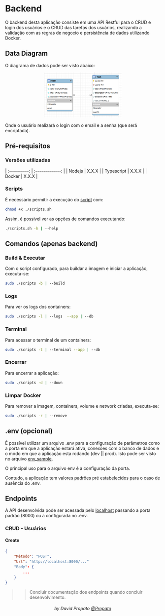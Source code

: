 # Backend

O backend desta aplicação consiste em uma API Restful para o CRUD e login dos usuários e o CRUD das tarefas dos usuários, realizando a validação com as regras de negocio e persistência de dados utilizando Docker.

## Data Diagram

O diagrama de dados pode ser visto abaixo:

<div align="center">
    <img width="50%" src="./db/model/data-diagram.png" alt="Data Diagram">
</div>

Onde o usuário realizará o login com o email e a senha (que será encriptada).

## Pré-requisitos

### Versões utilizadas

| :----------: | :-------------: |
| Nodejs | X.X.X |
| Typescript | X.X.X |
| Docker | X.X.X |

### Scripts

É necessário permitir a execução do <a href="./scripts.sh">script</a> com:
```bash
chmod +x ./scripts.sh
```

Assim, é possível ver as opções de comandos executando:
```bash
./scripts.sh -h | --help
```

## Comandos (apenas backend)

### Build & Executar

Com o script configurado, para buildar a imagem e iniciar a aplicação, executa-se:
```bash
sudo ./scripts -b | --build
```

### Logs

Para ver os logs dos containers:
```bash
sudo ./scripts -l | --logs  --app | --db
```

### Terminal

Para acessar o terminal de um containers:
```bash
sudo ./scripts -t | --terminal --app | --db
```

### Encerrar

Para encerrar a aplicação:
```bash
sudo ./scripts -d | --down
```

### Limpar Docker

Para remover a imagem, containers, volume e network criadas, executa-se:
```bash
sudo ./scripts -r | --remove
```

## .env (opcional)

É possível utilizar um arquivo .env para a configuração de parâmetros como a porta em que a aplicação estará ativa, conexões com o banco de dados e o modo em que a aplicação esta rodando (dev || prod). Isto pode ser visto no arquivo <a href="./.env_sample">env_sample</a>.

O principal uso para o arquivo env é a configuração da porta.

Contudo, a aplicação tem valores padrões pré estabelecidos para o caso de ausência do .env.

## Endpoints

A API desenvolvida pode ser acessada pelo <a href="http://localhost">localhost</a> passando a porta padrão (8000) ou a configurada no .env.

### CRUD - Usuários

#### Create

```json
{
    "Método": "POST",
    "Url": "http://localhost:8000/..."
    "Body": {
        ...
    }
}
```

>> Concluir documentação dos endpoints quando concluir desenvolvimento.

<h6 align="center">by David Propato <a href="https://github.com/Propato">@Propato</a></h6>